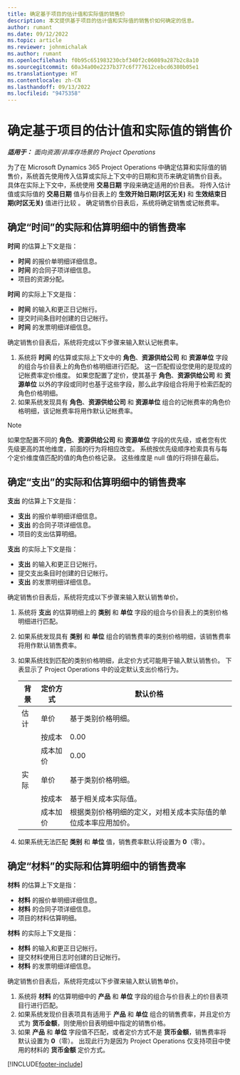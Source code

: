 ```yaml
---
title: 确定基于项目的估计值和实际值的销售价
description: 本文提供基于项目的估计值和实际值的销售价如何确定的信息。
author: rumant
ms.date: 09/12/2022
ms.topic: article
ms.reviewer: johnmichalak
ms.author: rumant
ms.openlocfilehash: f0b95c651983230cbf340f2c06089a287b2c8a10
ms.sourcegitcommit: 60a34a00e2237b377c6f777612cebcd6380b05e1
ms.translationtype: HT
ms.contentlocale: zh-CN
ms.lasthandoff: 09/13/2022
ms.locfileid: "9475358"
---
```

#  <a name="determine-sales-prices-for-project-based-estimates-and-actuals"></a>确定基于项目的估计值和实际值的销售价

_**适用于：** 面向资源/非库存场景的 Project Operations_

为了在 Microsoft Dynamics 365 Project Operations 中确定估算和实际值的销售价，系统首先使用传入估算或实际上下文中的日期和货币来确定销售价目表。 具体在实际上下文中，系统使用 **交易日期** 字段来确定适用的价目表。 将传入估计值或实际值的 **交易日期** 值与价目表上的 **生效开始日期(时区无关)** 和 **生效结束日期(时区无关)** 值进行比较 。 确定销售价目表后，系统将确定销售或记帐费率。

## <a name="determining-sales-rates-on-actual-and-estimate-lines-for-time"></a>确定“时间”的实际和估算明细中的销售费率

**时间** 的估算上下文是指：

- **时间** 的报价单明细详细信息。
- **时间** 的合同子项详细信息。
- 项目的资源分配。

**时间** 的实际上下文是指：

- **时间** 的输入和更正日记帐行。
- 提交时间条目时创建的日记帐行。
- **时间** 的发票明细详细信息。 

确定销售价目表后，系统将完成以下步骤来输入默认记帐费率。

1. 系统将 **时间** 的估算或实际上下文中的 **角色**、**资源供给公司** 和 **资源单位** 字段的组合与价目表上的角色价格明细进行匹配。 这一匹配假设您使用的是现成的记帐费率定价维度。 如果您配置了定价，使其基于 **角色**、**资源供给公司** 和 **资源单位** 以外的字段或同时也基于这些字段，那么此字段组合将用于检索匹配的角色价格明细。
1. 如果系统发现具有 **角色**、**资源供给公司** 和 **资源单位** 组合的记帐费率的角色价格明细，该记帐费率将用作默认记帐费率。

> [!NOTE]
> 如果您配置不同的 **角色**、**资源供给公司** 和 **资源单位** 字段的优先级，或者您有优先级更高的其他维度，前面的行为将相应改变。 系统按优先级顺序检索具有与每个定价维度值匹配的值的角色价格记录。 这些维度是 null 值的行将排在最后。

## <a name="determining-sales-rates-on-actual-and-estimate-lines-for-expense"></a>确定“支出”的实际和估算明细中的销售费率

**支出** 的估算上下文是指：

- **支出** 的报价单明细详细信息。
- **支出** 的合同子项详细信息。
- 项目的支出估算明细。

**支出** 的实际上下文是指：

- **支出** 的输入和更正日记帐行。
- 提交支出条目时创建的日记帐行。
- **支出** 的发票明细详细信息。 

确定销售价目表后，系统将完成以下步骤来输入默认销售单价。

1. 系统将 **支出** 的估算明细上的 **类别** 和 **单位** 字段的组合与价目表上的类别价格明细进行匹配。
1. 如果系统发现具有 **类别** 和 **单位** 组合的销售费率的类别价格明细，该销售费率将用作默认销售费率。
1. 如果系统找到匹配的类别价格明细，此定价方式可能用于输入默认销售价。 下表显示了 Project Operations 中的设定默认支出价格行为。

    | 背景 | 定价方式 | 默认价格 |
    | --- | --- | --- |
    | 估计 | 单价 | 基于类别价格明细。 |
    |        | 按成本 | 0.00 |
    |        | 成本加价 | 0.00 |
    | 实际 | 单价 | 基于类别价格明细。 |
    |        | 按成本 | 基于相关成本实际值。 |
    |        | 成本加价 | 根据类别价格明细的定义，对相关成本实际值的单位成本率应用加价。 |

1. 如果系统无法匹配 **类别** 和 **单位** 值，销售费率默认将设置为 **0**（零）。

## <a name="determining-sales-rates-on-actual-and-estimate-lines-for-material"></a>确定“材料”的实际和估算明细中的销售费率

**材料** 的估算上下文是指：

- **材料** 的报价单明细详细信息。
- **材料** 的合同子项详细信息。
- 项目的材料估算明细。

**材料** 的实际上下文是指：

- **材料** 的输入和更正日记帐行。
- 提交材料使用日志时创建的日记帐行。
- **材料** 的发票明细详细信息。 

确定销售价目表后，系统将完成以下步骤来输入默认销售单价。

1. 系统将 **材料** 的估算明细中的 **产品** 和 **单位** 字段的组合与价目表上的价目表项目行进行匹配。
1. 如果系统发现价目表项具有适用于 **产品** 和 **单位** 组合的销售费率，并且定价方式为 **货币金额**，则使用价目表明细中指定的销售价格。 
1. 如果 **产品** 和 **单位** 字段值不匹配，或者定价方式不是 **货币金额**，销售费率将默认设置为 **0**（零）。 出现此行为是因为 Project Operations 仅支持项目中使用的材料的 **货币金额** 定价方式。

[!INCLUDE[footer-include](../includes/footer-banner.md)]

